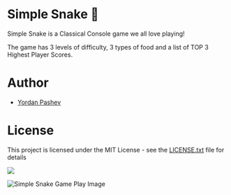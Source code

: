 # Simple Snake :snake:

Simple Snake is a Classical Console game we all love playing! 

The game has 3 levels of difficulty, 3 types of food and a list of TOP 3 Highest Player Scores.


# Author

- [Yordan Pashev](https://github.com/YordanPashev)


# License

This project is licensed under the MIT License - see the [LICENSE.txt](https://github.com/YordanPashev/SImpleSnake/blob/main/LICENSE) file for details


![](https://img.shields.io/static/v1?label=Status&message=Succeded&color=success&style=plastic&logo=visual-studio)



![Simple Snake Game Play Image](https://www.linkpicture.com/q/SimpleSnakeIMG02.png)
